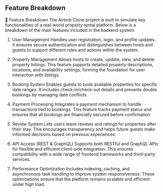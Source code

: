 ## Feature Breakdown
🧩 Feature Breakdown
The Airbnb Clone project is built to simulate key functionalities of a real-world property rental platform. Below is a breakdown of the main features included in the backend system:

1. User Management
Handles user registration, login, and profile updates. It ensures secure authentication and distinguishes between hosts and guests to support different roles and actions within the system.

2. Property Management
Allows hosts to create, update, view, and delete property listings. This feature supports detailed property descriptions, locations, and availability settings, forming the foundation for user interaction with listings.

3. Booking System
Enables guests to book available properties for specific date ranges. It includes check-in/check-out details and prevents double bookings by managing date conflicts.

4. Payment Processing
Integrates a payment mechanism to handle transactions tied to bookings. This feature tracks payment status and ensures that all bookings are financially secured before confirmation.

5. Review System
Lets users leave reviews and ratings for properties after their stay. This encourages transparency and helps future guests make informed decisions based on previous experiences.

6. API Access (REST & GraphQL)
Supports both RESTful and GraphQL APIs for flexible and efficient client-side integration. This ensures compatibility with a wide range of frontend frameworks and third-party services.

7. Performance Optimization
Includes indexing, caching, and asynchronous task handling to improve system responsiveness. These optimizations ensure that the platform remains scalable and efficient under high load.

